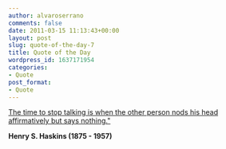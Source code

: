 ```yaml
---
author: alvaroserrano
comments: false
date: 2011-03-15 11:13:43+00:00
layout: post
slug: quote-of-the-day-7
title: Quote of the Day
wordpress_id: 1637171954
categories:
- Quote
post_format:
- Quote
---
```


[The time to stop talking is when the other person nods his head affirmatively but says nothing."](http://www.quotationspage.com/mqotd.html)

**Henry S. Haskins (1875 - 1957)**
